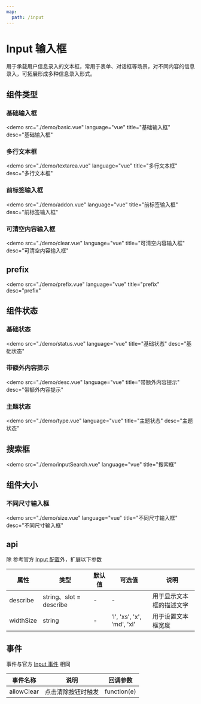 ```yaml
---
map:
  path: /input
---
```


# Input 输入框

用于承载用户信息录入的文本框，常用于表单、对话框等场景，对不同内容的信息录入，可拓展形成多种信息录入形式。

## 组件类型

### 基础输入框

<demo src="./demo/basic.vue"
  language="vue"
  title="基础输入框"
  desc="基础输入框"
  >
</demo>

### 多行文本框

<demo src="./demo/textarea.vue"
  language="vue"
  title="多行文本框"
  desc="多行文本框"
  >
</demo>

### 前标签输入框

<demo src="./demo/addon.vue"
  language="vue"
  title="前标签输入框"
  desc="前标签输入框"
  >
</demo>

### 可清空内容输入框

<demo src="./demo/clear.vue"
  language="vue"
  title="可清空内容输入框"
  desc="可清空内容输入框"
  >
</demo>

## prefix

<demo src="./demo/prefix.vue"
  language="vue"
  title="prefix"
  desc="prefix"
  >
</demo>

## 组件状态

### 基础状态

<demo src="./demo/status.vue"
  language="vue"
  title="基础状态"
  desc="基础状态"
  >
</demo>

### 带额外内容提示

<demo src="./demo/desc.vue"
  language="vue"
  title="带额外内容提示"
  desc="带额外内容提示"
  >
</demo>

### 主题状态

<demo src="./demo/type.vue"
  language="vue"
  title="主题状态"
  desc="主题状态"
  >
</demo>

## 搜索框

<demo src="./demo/inputSearch.vue"
  language="vue"
  title="搜索框"
  >
</demo>

## 组件大小

### 不同尺寸输入框

<demo src="./demo/size.vue"
  language="vue"
  title="不同尺寸输入框"
  desc="不同尺寸输入框"
  >
</demo>

## api

除 参考官方 [Input 配置](https://2x.antdv.com/components/input-cn#API)外，扩展以下参数

| 属性               | 类型                                                      | 默认值  | 可选值 | 说明                     |
| ------------------ | --------------------------------------------------------- | ------- | ------ | ------------------------ |
| describe      | string、slot = describe                                             | -  |  -      |  用于显示文本框的描述文字 |
| widthSize      | string                                             | - |    'l', 'xs', 'x', 'md', 'xl'    |  用于设置文本框宽度 |

## 事件

事件与官方 [Input 事件](https://2x.antdv.com/components/Input-cn#API) 相同

| 事件名称 | 说明                                 | 回调参数    |
| -------- | ------------------------------------ | ----------- |
| allowClear   | 点击清除按钮时触发 | function(e) |